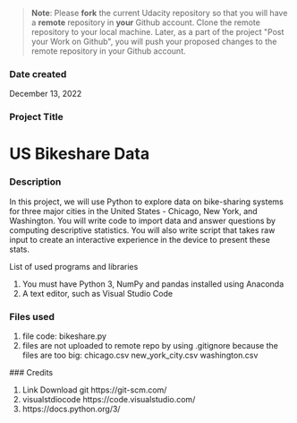 >**Note**: Please **fork** the current Udacity repository so that you will have a **remote** repository in **your** Github account. Clone the remote repository to your local machine. Later, as a part of the project "Post your Work on Github", you will push your proposed changes to the remote repository in your Github account.

### Date created
December 13, 2022

### Project Title
 # US Bikeshare Data

### Description
In this project, we will use Python to explore data on bike-sharing systems for three major cities in the United States - Chicago, New York, and Washington. You will write code to import data and answer questions by computing descriptive statistics. You will also write script that takes raw input to create an interactive experience in the device to present these stats.

List of used programs and libraries
<ol>
<li>
You must have Python 3, NumPy and pandas installed using Anaconda</li>
<li>A text editor, such as Visual Studio Code</li>

</ol>



### Files used
<ol>
<li>
 file code:
bikeshare.py
</li>
<li>
 files are not uploaded to remote repo by using .gitignore because the files are too big:
chicago.csv
new_york_city.csv
washington.csv
</li>
</ol>
### Credits
<ol>
<li>
Link Download git https://git-scm.com/</li>
<li>visualstdiocode https://code.visualstudio.com/</li>
<li>https://docs.python.org/3/</li>
</ol>
